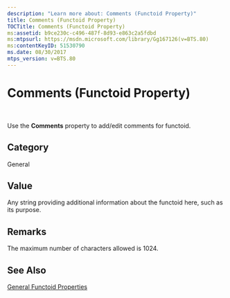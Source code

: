 ```yaml
---
description: "Learn more about: Comments (Functoid Property)"
title: Comments (Functoid Property)
TOCTitle: Comments (Functoid Property)
ms:assetid: b9ce230c-c496-487f-8d93-e863c2a5fdbd
ms:mtpsurl: https://msdn.microsoft.com/library/Gg167126(v=BTS.80)
ms:contentKeyID: 51530790
ms.date: 08/30/2017
mtps_version: v=BTS.80
---
```


# Comments (Functoid Property)

 

Use the **Comments** property to add/edit comments for functoid.

## Category

General

## Value

Any string providing additional information about the functoid here, such as its purpose.

## Remarks

The maximum number of characters allowed is 1024.

## See Also

[General Functoid Properties](general-functoid-properties.md)

